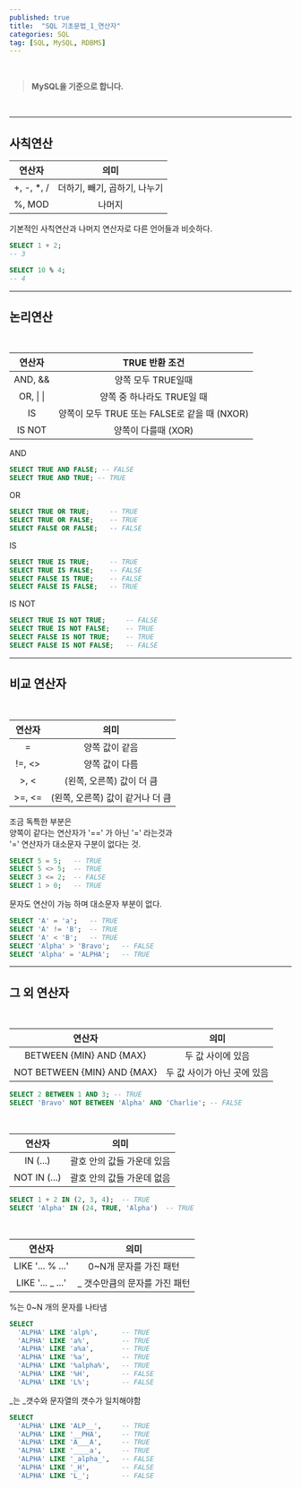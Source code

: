 ```yaml
---
published: true
title:  "SQL 기초문법_1_연산자"
categories: SQL
tag: [SQL, MySQL, RDBMS]
---
```

<br>  

> **MySQL을 기준으로 합니다.**  

<br>

--- 
## 사칙연산

|연산자|의미|
|:--:|:--:|
|+, -, *, /|	더하기, 빼기, 곱하기, 나누기
|%, MOD|	나머지

기본적인 사칙연산과 나머지 연산자로 다른 언어들과 비슷하다.
```sql
SELECT 1 + 2;
-- 3
```
```sql
SELECT 10 % 4;
-- 4
```
---
## 논리연산
<br>  


|연산자|TRUE 반환 조건|
|:--:|:--:|
|AND, &&|양쪽 모두 TRUE일때 |
|OR,	&#124;	&#124;  | 양쪽 중 하나라도 TRUE일 때|
|IS| 양쪽이 모두 TRUE 또는 FALSE로 같을 때 (NXOR)|
|IS NOT|양쪽이 다를때 (XOR)|

AND
```sql
SELECT TRUE AND FALSE; -- FALSE
SELECT TRUE AND TRUE; -- TRUE
```
OR
```sql
SELECT TRUE OR TRUE;     -- TRUE
SELECT TRUE OR FALSE;    -- TRUE
SELECT FALSE OR FALSE;   -- FALSE
```
IS
```sql
SELECT TRUE IS TRUE;     -- TRUE
SELECT TRUE IS FALSE;    -- FALSE
SELECT FALSE IS TRUE;    -- FALSE
SELECT FALSE IS FALSE;   -- TRUE
```
IS NOT
```sql
SELECT TRUE IS NOT TRUE;     -- FALSE
SELECT TRUE IS NOT FALSE;    -- TRUE
SELECT FALSE IS NOT TRUE;    -- TRUE
SELECT FALSE IS NOT FALSE;   -- FALSE
```
---
## 비교 연산자
<br>  


|연산자|의미|
|:--:|:--:|
|=|양쪽 값이 같음|
|!=, <>|양쪽 값이 다름|
|>, <|(왼쪽, 오른쪽) 값이 더 큼|
|>=, <=|(왼쪽, 오른쪽) 값이 같거나 더 큼|

조금 독특한 부분은  
양쪽이 같다는 연산자가 '==' 가 아닌 '=' 라는것과  
'=' 연산자가 대소문자 구분이 없다는 것.

```sql
SELECT 5 = 5;   -- TRUE
SELECT 5 <> 5;  -- TRUE
SELECT 3 <= 2;  -- FALSE
SELECT 1 > 0;   -- TRUE
```
문자도 연산이 가능 하며 대소문자 부분이 없다.
```sql
SELECT 'A' = 'a';   -- TRUE
SELECT 'A' != 'B';  -- TRUE
SELECT 'A' < 'B';   -- TRUE
SELECT 'Alpha' > 'Bravo';   -- FALSE
SELECT 'Alpha' = 'ALPHA';   -- TRUE
```
---
## 그 외 연산자  
<br>

|연산자|의미|
|:--:|:--:|
|BETWEEN {MIN} AND {MAX}|	두 값 사이에 있음|
|NOT BETWEEN {MIN} AND {MAX}|	두 값 사이가 아닌 곳에 있음|

```sql
SELECT 2 BETWEEN 1 AND 3; -- TRUE
SELECT 'Bravo' NOT BETWEEN 'Alpha' AND 'Charlie'; -- FALSE
```
<br>  

|연산자|의미|
|:--:|:--:|
|IN (...)|	괄호 안의 값들 가운데 있음|
|NOT IN (...)|	괄호 안의 값들 가운데 없음|
```sql
SELECT 1 + 2 IN (2, 3, 4);  -- TRUE
SELECT 'Alpha' IN (24, TRUE, 'Alpha')  -- TRUE
```
<br>

|연산자|의미|
|:--:|:--:|
|LIKE '... % ...'|	0~N개 문자를 가진 패턴|
|LIKE '... _ ...'|	_ 갯수만큼의 문자를 가진 패턴|

%는 0~N 개의 문자를 나타냄
```sql
SELECT
  'ALPHA' LIKE 'alp%',      -- TRUE
  'ALPHA' LIKE 'a%',        -- TRUE
  'ALPHA' LIKE 'a%a',       -- TRUE
  'ALPHA' LIKE '%a',        -- TRUE
  'ALPHA' LIKE '%alpha%',   -- TRUE
  'ALPHA' LIKE '%H',        -- FALSE
  'ALPHA' LIKE 'L%';        -- FALSE
```
_는 _갯수와 문자열의 갯수가 일치해야함
```sql
SELECT
  'ALPHA' LIKE 'ALP__',     -- TRUE
  'ALPHA' LIKE '__PHA',     -- TRUE
  'ALPHA' LIKE 'A___A',     -- TRUE
  'ALPHA' LIKE '____a',     -- TRUE
  'ALPHA' LIKE '_alpha_',   -- FALSE
  'ALPHA' LIKE '_H',        -- FALSE
  'ALPHA' LIKE 'L_';        -- FALSE
```